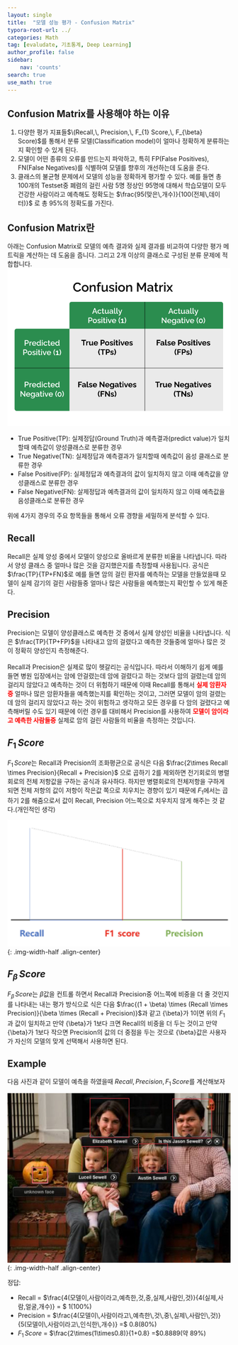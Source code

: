 ```yaml
---
layout: single
title:  "모델 성능 평가 - Confusion Matrix"
typora-root-url: ../
categories: Math
tag: [evaludate, 기초통계, Deep Learning]
author_profile: false
sidebar:
    nav: 'counts'
search: true
use_math: true
---
```


## Confusion Matrix를 사용해야 하는 이유
1. 다양한 평가 지표들$\(Recall,\, Precision,\, F_{1} Score,\, F_{\beta} Score)$를 통해서 분류 모델(Classification model)이 얼마나 정확하게 분류하는지 확인할 수 있게 된다.
2. 모델이 어떤 종류의 오류를 만드는지 파악하고, 특히 FP(False Positives), FN(False Negatives)를 식별하여 모델를 향후의 개선하는데 도움을 준다.
3. 클래스의 불균형 문제에서 모델의 성능을 정확하게 평가할 수 있다. 예를 들면 총 100개의 Testset중 폐렴의 걸린 사람 5명 정상인 95명에 대해서 학습모델이 모두 건강한 사람이라고 예측해도 정확도는 $\frac{95(맞은\,개수)}{100(전체\,데이터)}$ 로 총 95%의 정확도를 가진다.

## Confusion Matrix란
아래는 Confusion Matrix로 모델의 예측 결과와 실제 결과를 비교하여 다양한 평가 메트릭을 계산하는 데 도움을 줍니다. 그리고 2개 이상의 클래스로 구성된 분류 문제에 적합합니다.
![confusion_matrix](/images/2023-10-22-confusion_matrix/confusion_matrix.svg)
* True Positive(TP): 실제정답(Ground Truth)과 예측결과(predict value)가 일치할때 예측값이 양성클래스로 분류한 경우
* True Negative(TN): 실제정답과 예측결과가 일치할때 예측값이 음성 클래스로 분류한 경우
* False Positive(FP): 실제정답과 예측결과의 값이 일치하지 않고 이때 예측값을 양성클래스로 분류한 경우
* False Negative(FN): 살제정답과 예측결과의 값이 일치하지 않고 이때 예측값을 음성클래스로 분류한 경우

위에 4가지 경우의 주요 항목들을 통해서 오류 경향을 세밀하게 분석할 수 있다.

## Recall
Recall은 실제 양성 중에서 모델이 양성으로 올바르게 분류한 비율을 나타냅니다. 따라서 양성 클래스 중 얼마나 많은 것을 감지했은지를 측정할때 사용됩니다.
공식은 $\frac{TP}{TP+FN}$로 예를 들면 암의 걸린 환자를 예측하는 모델을 만들었을때 모델이 실제 감기의 걸린 사람들중 얼마나 많은 사람들을 예측했는지 확인할 수 있게 해준다.

## Precision
Precision는 모델이 양성클래스로 예측한 것 중에서 실제 양성인 비율을 나타냅니다. 식은 $\frac{TP}{TP+FP}$을 나타내고 암의 걸렸다고 예측한 것들중에 얼마나 많은 것이 정확히 양성인지 측정해준다.
<br>
<br>
Recall과 Precision은 실제로 많이 헷갈리는 공식입니다. 따라서 이해하기 쉽게 예를 들면 병원 입장에서는 암에 안걸렸는데 암에 걸렸다고 하는 것보다 암의 걸렸는데 암의 걸리지 않았다고 예측하는 것이 더 위험하기 때문에 이때 Recall를 통해서 <span style="color:red">**실제 암환자 중**</span> 얼마나 많은 암환자들을 예측했는지를 확인하는 것이고, 그러면 모델이 암의 걸렸는데 암의 걸리지 않았다고 하는 것이 위험하고 생각하고 모든 경우를 다 암의 걸렸다고 예측해버릴 수도 있기 때문에 이런 경우를 대비해서 Precision를 사용하여 <span style="color:red">**모델이 암이라고 예측한 사람들중**</span> 실제로 암의 걸린 사람들의 비율을 측정하는 것입니다.

## $F_{1}\, Score$
$F_{1}\, Score$는 Recall과 Precision의 조화평균으로 공식은 다음 $\frac{2\times Recall \times Precision}{Recall + Precision}$ 으로 곱하기 2를 제외하면 전기회로의 병렬회로의 전체 저항값을 구하는 공식과 유사하다. 하지만 병렬회로의 전체저항을 구하게 되면 전체 저항의 값이 저항이 작은값 쪽으로 치우치는 경향이 있기 때문에 $F_{1}$에서는 곱하기 2를 해줌으로서 값이 Recall, Precision 어느쪽으로 치우치지 않게 해주는 것 같다.(개인적인 생각)

![f1](/images/2023-10-22-confusion_matrix/f1.png){: .img-width-half .align-center}

## $F_{\beta}\, Score$
$F_{\beta}\, Score$는 ${\beta}$값을 컨트롤 하면서 Recall과 Precision중 어느쪽에 비중을 더 줄 것인지를 나타내는 내는 평가 방식으로 식은 다음 $\frac{(1 + \beta) \times (Recall \times Precision)}{\beta \times (Recall + Precision)}$과 같고 {\beta}가 1이면 위의 $F_{1}$과 값이 일치하고 만약 {\beta}가 1보다 크면 Recall의 비중을 더 두는 것이고 만약 {\beta}가 1보다 작으면 Precision의 값의 더 중점을 두는 것으로 {\beta}값은 사용자가 자신의 모델의 맞게 선택해서 사용하면 된다.

## Example
다음 사진과 같이 모델이 예측을 하였을때 $Recall, Precision, F_{1}\,Score$를 계산해보자

![confusion_matrix_example](/images/2023-10-22-confusion_matrix/confusion_matrix_example.jpeg){: .img-width-half .align-center}

정답:
* Recall = $\frac{4(모델이\,사람이라고\,예측한\,것\,중\,실제\,사람인\,것)}{4(실제\,사람\,얼굴\,개수)} = $  1(100%)
* Precision = $\frac{4(모델이\,사람이라고\,예측한\,것\,중\,실제\,사람인\,것)}{5(모델이\,사람이라고\,인식한\,개수)} =$ 0.8(80%)
* $F_{1}\,Score$ = $\frac{2\times(1\times0.8)}{1+0.8} =$0.8889(약 89%)